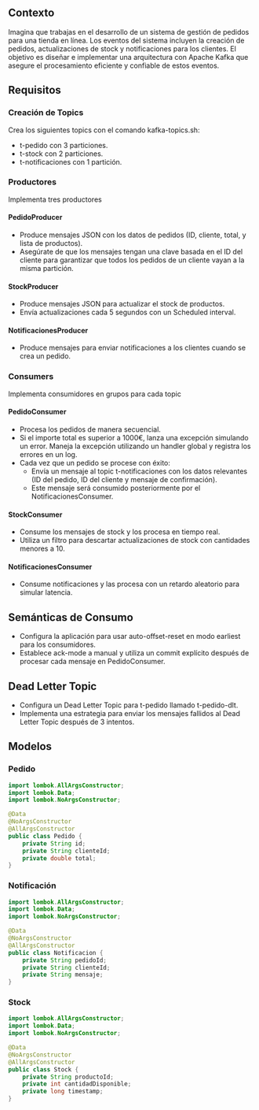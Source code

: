 ## Contexto

Imagina que trabajas en el desarrollo de un sistema de gestión de pedidos para una tienda en línea. 
Los eventos del sistema incluyen la creación de pedidos, actualizaciones de stock y notificaciones para los clientes. 
El objetivo es diseñar e implementar una arquitectura con Apache Kafka que asegure el procesamiento eficiente y 
confiable de estos eventos.

## Requisitos
### Creación de Topics

Crea los siguientes topics con el comando kafka-topics.sh:
- t-pedido con 3 particiones.
- t-stock con 2 particiones.
- t-notificaciones con 1 partición.

### Productores

Implementa tres productores

#### PedidoProducer

- Produce mensajes JSON con los datos de pedidos (ID, cliente, total, y lista de productos).
- Asegúrate de que los mensajes tengan una clave basada en el ID del cliente para garantizar que todos los pedidos de un cliente vayan a la misma partición.

#### StockProducer

- Produce mensajes JSON para actualizar el stock de productos.
- Envía actualizaciones cada 5 segundos con un Scheduled interval.

#### NotificacionesProducer

- Produce mensajes para enviar notificaciones a los clientes cuando se crea un pedido.

### Consumers

Implementa consumidores en grupos para cada topic

#### PedidoConsumer

- Procesa los pedidos de manera secuencial.
- Si el importe total es superior a 1000€, lanza una excepción simulando un error. Maneja la excepción utilizando un handler global y registra los errores en un log.
- Cada vez que un pedido se procese con éxito:
  - Envía un mensaje al topic t-notificaciones con los datos relevantes (ID del pedido, ID del cliente y mensaje de confirmación).
  - Este mensaje será consumido posteriormente por el NotificacionesConsumer.

#### StockConsumer

- Consume los mensajes de stock y los procesa en tiempo real.
- Utiliza un filtro para descartar actualizaciones de stock con cantidades menores a 10.

#### NotificacionesConsumer

- Consume notificaciones y las procesa con un retardo aleatorio para simular latencia.

## Semánticas de Consumo

- Configura la aplicación para usar auto-offset-reset en modo earliest para los consumidores.
- Establece ack-mode a manual y utiliza un commit explícito después de procesar cada mensaje en PedidoConsumer.

## Dead Letter Topic

- Configura un Dead Letter Topic para t-pedido llamado t-pedido-dlt.
- Implementa una estrategia para enviar los mensajes fallidos al Dead Letter Topic después de 3 intentos.


## Modelos

### Pedido

```java
import lombok.AllArgsConstructor;
import lombok.Data;
import lombok.NoArgsConstructor;

@Data
@NoArgsConstructor
@AllArgsConstructor
public class Pedido {
    private String id;
    private String clienteId;
    private double total;
}
```

### Notificación

```java
import lombok.AllArgsConstructor;
import lombok.Data;
import lombok.NoArgsConstructor;

@Data
@NoArgsConstructor
@AllArgsConstructor
public class Notificacion {
    private String pedidoId;
    private String clienteId;
    private String mensaje;
}
```

### Stock

```java
import lombok.AllArgsConstructor;
import lombok.Data;
import lombok.NoArgsConstructor;

@Data
@NoArgsConstructor
@AllArgsConstructor
public class Stock {
    private String productoId;
    private int cantidadDisponible;
    private long timestamp;
}
```